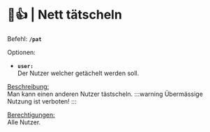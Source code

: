 # 🤗👍 | Nett tätscheln

Befehl: **`/pat`**

Optionen:
- **`user:`**  
  Der Nutzer welcher getächelt werden soll.

<u>Beschreibung:</u>  
 Man kann einen anderen Nutzer tästscheln.
:::warning Übermässige Nutzung ist verboten!
:::

<u>Berechtigungen:</u>  
 Alle Nutzer.